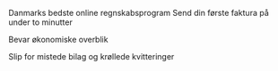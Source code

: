  
Danmarks
bedste online regnskabsprogram
Send din første faktura på under to minutter

Bevar  økonomiske overblik

Slip for mistede bilag og krøllede kvitteringer